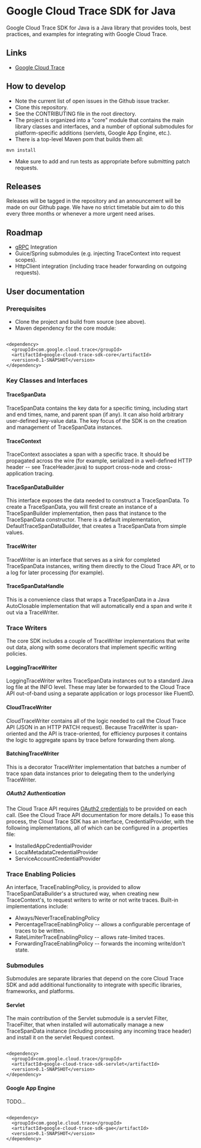 # Google Cloud Trace SDK for Java

Google Cloud Trace SDK for Java is a Java library that provides tools, best practices, and examples for integrating with Google Cloud Trace.

## Links

* [Google Cloud Trace](https://cloud.google.com/cloud-trace/)

## How to develop

* Note the current list of open issues in the Github issue tracker.
* Clone this repository.
* See the CONTRIBUTING file in the root directory.
* The project is organized into a "core" module that contains the main library classes and interfaces, and a number of optional submodules for platform-specific additions (servlets, Google App Engine, etc.).
* There is a top-level Maven pom that builds them all:
<pre><code>mvn install</code></pre>
* Make sure to add and run tests as appropriate before submitting patch requests.

## Releases
Releases will be tagged in the repository and an announcement will be made on our Github page. We have no strict timetable but aim to do this every three months or whenever a more urgent need arises.

## Roadmap

* [gRPC](http://www.grpc.io/) Integration
* Guice/Spring submodules (e.g. injecting TraceContext into request scopes).
* HttpClient integration (including trace header forwarding on outgoing requests).

## User documentation

### Prerequisites

* Clone the project and build from source (see above).
* Maven dependency for the core module:
<pre><code>
&lt;dependency&gt;
&nbsp;&nbsp;&lt;groupId&gt;com.google.cloud.trace&lt;/groupId&gt;
&nbsp;&nbsp;&lt;artifactId&gt;google-cloud-trace-sdk-core&lt;/artifactId&gt;
&nbsp;&nbsp;&lt;version&gt;0.1-SNAPSHOT&lt;/version&gt;
&lt;/dependency&gt;
</code></pre>

### Key Classes and Interfaces

#### TraceSpanData
TraceSpanData contains the key data for a specific timing, including start and end times, name, and parent span (if any). It can also hold arbitrary user-defined key-value data. The key focus of the SDK is on the creation and management of TraceSpanData instances.

#### TraceContext
TraceContext associates a span with a specific trace. It should be propagated across the wire (for example, serialized in a well-defined HTTP header -- see TraceHeader.java) to support cross-node and cross-application tracing.

#### TraceSpanDataBuilder
This interface exposes the data needed to construct a TraceSpanData. To create a TraceSpanData, you will first create an instance of a TraceSpanBuilder implementation, then pass that instance to the TraceSpanData constructor. There is a default implementation, DefaultTraceSpanDataBuilder, that creates a TraceSpanData from simple values.

#### TraceWriter
TraceWriter is an interface that serves as a sink for completed TraceSpanData instances, writing them directly to the Cloud Trace API, or to a log for later processing (for example).

#### TraceSpanDataHandle
This is a convenience class that wraps a TraceSpanData in a Java AutoClosable implementation that will automatically end a span and write it out via a TraceWriter.

### Trace Writers
The core SDK includes a couple of TraceWriter implementations that write out data, along with some decorators that implement specific writing policies.

#### LoggingTraceWriter
LoggingTraceWriter writes TraceSpanData instances out to a standard Java log file at the INFO level. These may later be forwarded to the Cloud Trace API out-of-band using a separate application or logs processor like FluentD.

#### CloudTraceWriter
CloudTraceWriter contains all of the logic needed to call the Cloud Trace API (JSON in an HTTP PATCH request). Because TraceWriter is span-oriented and the API is trace-oriented, for efficiency purposes it contains the logic to aggregate spans by trace before forwarding them along.

#### BatchingTraceWriter
This is a decorator TraceWriter implementation that batches a number of trace span data instances prior to delegating them to the underlying TraceWriter.

##### OAuth2 Authentication
The Cloud Trace API requires [OAuth2 credentials](https://developers.google.com/identity/protocols/OAuth2?hl=en) to be provided on each call. (See the Cloud Trace API documentation for more details.) To ease this process, the Cloud Trace SDK has an interface, CredentialProvider, with the following implementations, all of which can be configured in a .properties file:
* InstalledAppCredentialProvider
* LocalMetadataCredentialProvider
* ServiceAccountCredentialProvider

### Trace Enabling Policies
An interface, TraceEnablingPolicy, is provided to allow TraceSpanDataBuilder's a structured way, when creating new TraceContext's, to request writers to write or not write traces. Built-in implementations include:
* Always/NeverTraceEnablingPolicy
* PercentageTraceEnablingPolicy -- allows a configurable percentage of traces to be written.
* RateLimiterTraceEnablingPolicy -- allows rate-limited traces.
* ForwardingTraceEnablingPolicy -- forwards the incoming write/don't state.

### Submodules
Submodules are separate libraries that depend on the core Cloud Trace SDK and add additional functionality to integrate with specific libraries, frameworks, and platforms.

#### Servlet
The main contribution of the Servlet submodule is a servlet Filter, TraceFilter, that when installed will automatically manage a new TraceSpanData instance (including processing any incoming trace header) and install it on the servlet Request context.

<pre><code>
&lt;dependency&gt;
&nbsp;&nbsp;&lt;groupId&gt;com.google.cloud.trace&lt;/groupId&gt;
&nbsp;&nbsp;&lt;artifactId&gt;google-cloud-trace-sdk-servlet&lt;/artifactId&gt;
&nbsp;&nbsp;&lt;version&gt;0.1-SNAPSHOT&lt;/version&gt;
&lt;/dependency&gt;
</code></pre>

#### Google App Engine
TODO...
<pre><code>
&lt;dependency&gt;
&nbsp;&nbsp;&lt;groupId&gt;com.google.cloud.trace&lt;/groupId&gt;
&nbsp;&nbsp;&lt;artifactId&gt;google-cloud-trace-sdk-gae&lt;/artifactId&gt;
&nbsp;&nbsp;&lt;version&gt;0.1-SNAPSHOT&lt;/version&gt;
&lt;/dependency&gt;
</code></pre>
